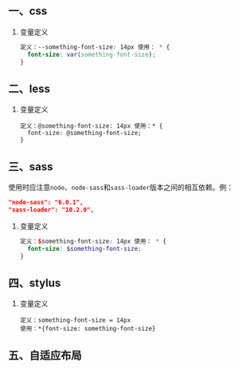 ## 一、css

1. 变量定义
   ```css
   定义：--something-font-size: 14px 使用： * {
     font-size: var(something-font-size);
   }
   ```

## 二、less

1. 变量定义
   ```less
   定义：@something-font-size: 14px 使用：* {
     font-size: @something-font-size;
   }
   ```

## 三、sass

使用时应注意`node`、`node-sass`和`sass-loader`版本之间的相互依赖。例：

```json
"node-sass": "6.0.1",
"sass-loader": "10.2.0",
```

1. 变量定义
   ```scss
   定义：$something-font-size: 14px 使用： * {
     font-size: $something-font-size;
   }
   ```

## 四、stylus

1. 变量定义
   ```stylus
   定义：something-font-size = 14px
   使用：*{font-size: something-font-size}
   ```

## 五、自适应布局

```

```

